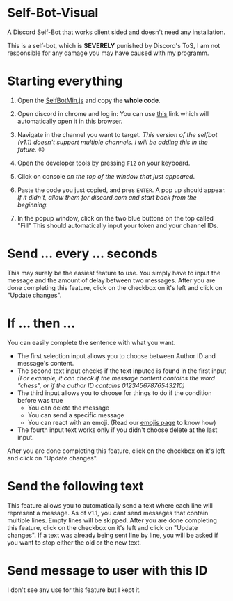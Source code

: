 # Self-Bot-Visual
A Discord Self-Bot that works client sided and doesn't need any installation.

This is a self-bot, which is **SEVERELY** punished by Discord's ToS, I am not responsible for any damage you may have caused with my programm.

Starting everything
===

1. Open the [SelfBotMin.js](https://github.com/cazeip/Self-Bot-Visual/blob/main/selfBotMin.js) and copy the **whole code**.

1. Open discord in chrome and log in:
You can use [this](http://discord.com/app) link which will automatically open it in this browser.

1. Navigate in the channel you want to target.
*This version of the selfbot (v1.1) doesn't support multiple channels. I will be adding this in the future.* 😣

1. Open the developer tools by pressing `F12` on your keyboard.

1. Click on console *on the top of the window that just appeared*.

1. Paste the code you just copied, and pres `ENTER`.
A pop up should appear.
*If it didn't, allow them for discord.com and start back from the beginning.*

1. In the popup window, click on the two blue buttons on the top called "Fill"
This should automatically input your token and your channel IDs.

Send ... every ... seconds
===
This may surely be the easiest feature to use. You simply have to input the message and the amount of delay between two messages. After you are done completing this feature, click on the checkbox on it's left and click on "Update changes".

If ... then ...
===
You can easily complete the sentence with what you want.
- The first selection input allows you to choose between Author ID and message's content.
- The second text input checks if the text inputed is found in the first input *(For example, it can check if the message content contains the word "chess", or if the author ID contains 01234567876543210)*
- The third input allows you to choose for things to do if the condition before was true
    - You can delete the message
    - You can send a specific message
    - You can react with an emoji. (Read our [emojis page](https://github.com/cazeip/Self-Bot-Visual/blob/main/emojis.md) to know how)
- The fourth input text works only if you didn't choose delete at the last input.

After you are done completing this feature, click on the checkbox on it's left and click on "Update changes".

Send the following text
===
This feature allows you to automatically send a text where each line will represent a message. As of v1.1, you cant send messages that contain multiple lines. Empty lines will be skipped.
After you are done completing this feature, click on the checkbox on it's left and click on "Update changes". If a text was already being sent line by line, you will be asked if you want to stop either the old or the new text.

Send message to user with this ID
===
I don't see any use for this feature but I kept it.
